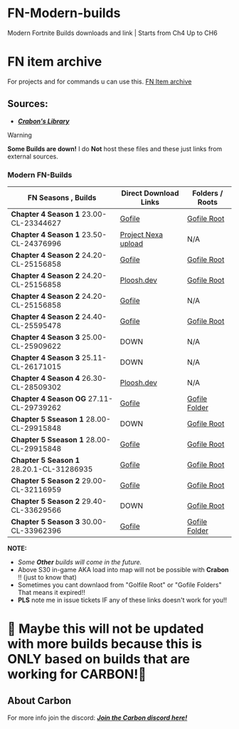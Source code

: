 # FN-Modern-builds
Modern Fortnite Builds downloads  and link | Starts from Ch4 Up to CH6

# FN item archive
For projects and for commands u can use this.
[FN Item archive](https://docs.google.com/spreadsheets/d/1vnj3mX5qLLa9sPlNcj5uRevWlRaf7kd7quK6wFEo_6Y/edit?gid=0#gid=0)



## Sources:
- [***Crabon's Library***](https://builds.cbn.lol/builds)

>[!Warning]
> **Some Builds are down!** I do **Not** host these files and these just links from external sources.


### Modern FN-Builds

| FN Seasons , Builds | Direct Download Links | Folders / Roots | 
|-------|---------------|---------------|
| **Chapter 4 Season 1** 23.00-CL-23344627 | [Gofile](https://cold-na-phx-4.gofile.io/download/web/485d3737-abc6-451e-b689-03c58f31ca0c/23.00-CL-23344627.7z) | [Gofile Root](https://gofile.io/d/cw0eee)
| **Chapter 4 Season 1** 23.50-CL-24376996 | [Project Nexa upload](https://titanac.xyz/23.50.rar)| N/A |
| **Chapter 4 Season 2** 24.20-CL-25156858 | [Gofile](https://store10.gofile.io/download/web/0390fe8d-f51c-4e5e-9699-05b3319d8562/24.20-CL-25156858.zip) | [Gofile Root](https://gofile.io/d/cw0eee)
| **Chapter 4 Season 2** 24.20-CL-25156858 | [Ploosh.dev](https://r2.ploosh.dev/24.20.zip) | [Gofile Root](https://gofile.io/d/cw0eee)
| **Chapter 4 Season 2** 24.20-CL-25156858 | [Gofile](https://store4.gofile.io/download/web/1944b17a-2576-434b-aa93-72fc7a19c4b5/24.40-CL-25595478.zip)| N/A
| **Chapter 4 Season 2** 24.40-CL-25595478 | [Gofile](https://store4.gofile.io/download/web/1944b17a-2576-434b-aa93-72fc7a19c4b5/24.40-CL-25595478.zip) | [Gofile Root](https://gofile.io/d/cw0eee)
| **Chapter 4 Season 3** 25.00-CL-25909622 | DOWN | N/A
| **Chapter 4 Season 3** 25.11-CL-26171015 | DOWN | N/A
| **Chapter 4 Season 4** 26.30-CL-28509302 | [Ploosh.dev](https://r2.ploosh.dev/26.30.zip) | N/A
| **Chapter 4 Season OG** 27.11-CL-29739262 | [Gofile](https://cold-na-phx-7.gofile.io/download/web/337aba8a-05a7-48ab-a026-f7b107a77d48/27.11-CL-29739262.7z) | [Gofile Folder](https://gofile.io/d/MfJHqg)
| **Chapter 5 Sseason 1** 28.00-CL-29915848 | DOWN | [Gofile Root](https://gofile.io/d/cw0eee)
| **Chapter 5 Sseason 1** 28.00-CL-29915848 | [Gofile](https://cold-na-phx-6.gofile.io/download/web/05e6fa8b-fe90-42d7-98ff-0d5f3dfa6fa2/28.00-CL-29915848.7z) | [Gofile Root](https://gofile.io/d/uDTffQ)
| **Chapter 5 Season 1** 28.20.1-CL-31286935 | [Gofile](https://cold4.gofile.io/download/web/3b372482-5a4d-4102-a153-c4e29faa5626/c5s1.zip) | [Gofile Root](https://gofile.io/d/cw0eee)
| **Chapter 5 Season 2** 29.00-CL-32116959 | [Gofile](https://cold-na-phx-7.gofile.io/download/web/337aba8a-05a7-48ab-a026-f7b107a77d48/27.11-CL-29739262.7z) | [Gofile Root](https://gofile.io/d/MfJHqg)
| **Chapter 5 Season 2** 29.40-CL-33629566 | DOWN | [Gofile Root](https://gofile.io/d/cw0eee)
| **Chapter 5 Season 3** 30.00-CL-33962396 | [Gofile](https://store1.gofile.io/download/web/ffa037a2-b070-4941-875b-6158b5b131fa/%2B%2BFortnite%2BRelease-30.00-CL-33962396.rar) | [Gofile Folder](https://gofile.io/d/ZjRYts)



**NOTE:**
- *Some **Other** builds will come in the future.*
- Above S30  in-game AKA load into map will not be possible with **Crabon** !! (just to know that)
- Sometimes you cant downlaod from "Golfile Root" or "Gofile Folders" That means it expired!!
- **PLS** note me in issue tickets IF any of these links doesn't work for you!!

# 🚧 Maybe this will not be updated with more builds because this is ONLY based on builds that are working for CARBON!🚧

## About Carbon
For more info join the discord: [***Join the Carbon discord here!***](https://discord.gg/SvHNxmYCeD)
